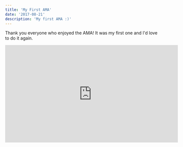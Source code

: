 ```yaml
---
title: 'My First AMA'
date: '2017-08-21'
description: 'My first AMA :)'
---
```


Thank you everyone who enjoyed the AMA! It was my first one and I'd love to do it again.

<iframe width="560" height="315" src="https://www.youtube.com/embed/DXJO3AraeMQ" frameborder="0" allow="accelerometer; autoplay; encrypted-media; gyroscope; picture-in-picture" allowfullscreen></iframe>
<!-- iframe is a Youtube embed link -->
